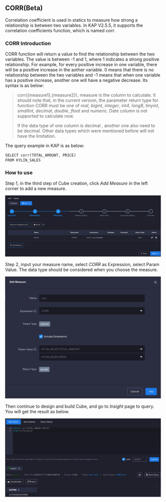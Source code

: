 ## CORR(Beta) ##

Correlation coefficient is used in statics to measure how strong a relationship is between two variables. In KAP V2.5.5, it supports the correlation coefficients function, which is named *corr*. 

### CORR Introduction ###

CORR function will return a value to find the relationship between the two variables. The value is between -1 and 1, where 1 indicates a strong positive relationship. For example, for every positive increase in one variable, there will be a positive increase in the aother variable. 0 means that there is no relationship between the two variables and -1 means that when one variable has a positive increase, another one will have a negative decrease.  Its syntax is as below:

> corr({measure1},{measure2}), measure is the column to calculate. It should note that, in the current version, the parameter return type for function CORR must be one of *real*, *bigint*, *integer*, *int4*, *long8*, *tinyint*, *smallint*, *decimal*, *double*, *float* and *numeric*. Date column is not supported to calculate now.
>
> If the data type of one column is decimal , another one also need to be decimal. Other data types which were mentioned before will not have the limitation.

The query example in KAP is as below:

```
SELECT corr(TOTAL_AMOUNT, PRICE)
FROM KYLIN_SALES
```

### How to use ###

Step 1, in the third step of Cube creation, click *Add Measure* in the left corner to add a new measure.

![Adding Measure](images/corr/cube_en.png)

Step 2, input your measure name, select *CORR* as Expression, select Param Value. The data type should be considered when you choose the measure.

![Choosing Expression](images/corr/expression_en.png)

Then continue to design and build Cube, and go to *Insight* page to query. You will get the result as below.

![SQL Query](images/corr/query_en.png)
